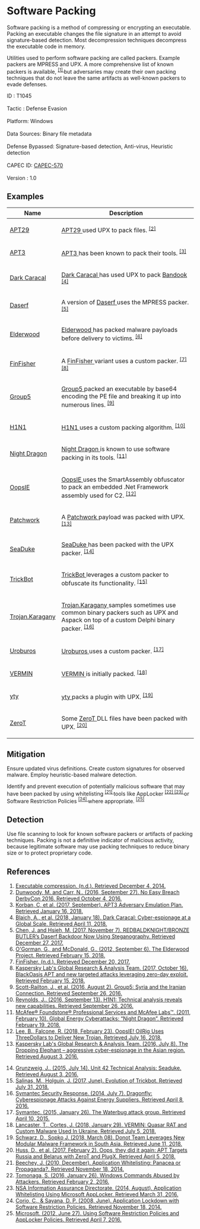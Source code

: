 <div class="container-fluid">
 <h1>
  Software Packing
 </h1>
 <div class="row">
  <div class="col-md-8 description-body">
   <p>
    Software packing is a method of compressing or encrypting an executable. Packing an executable changes the file signature in an attempt to avoid signature-based detection. Most decompression techniques decompress the executable code in memory.
   </p>
   <p>
    Utilities used to perform software packing are called packers. Example packers are MPRESS and UPX. A more comprehensive list of known packers is available,
    <span class="scite-citeref-number" data-reference="Wikipedia Exe Compression" id="scite-ref-1-a">
     <sup>
      <a aria-describedby="qtip-0" data-hasqtip="0" href="http://en.wikipedia.org/wiki/Executable_compression" target="_blank">
       [1]
      </a>
     </sup>
    </span>
    but adversaries may create their own packing techniques that do not leave the same artifacts as well-known packers to evade defenses.
   </p>
  </div>
  <div class="col-md-4">
   <div class="card">
    <div class="card-body">
     <div class="card-data">
      <span class="h5 card-title">
       ID
      </span>
      : T1045
      <br/>
      <br/>
     </div>
     <div class="card-data">
      <span class="h5 card-title">
      </span>
     </div>
     <div class="card-data">
      <span class="h5 card-title">
       Tactic
      </span>
      : Defense Evasion
      <br/>
      <br/>
     </div>
     <div class="card-data">
      <span class="h5 card-title">
       Platform:
      </span>
      Windows
      <br/>
      <br/>
     </div>
     <div class="card-data">
      <span class="h5 card-title">
      </span>
     </div>
     <div class="card-data">
      <span class="h5 card-title">
      </span>
     </div>
     <div class="card-data">
      <span class="h5 card-title">
       Data Sources:
      </span>
      Binary file metadata
      <br/>
      <br/>
     </div>
     <div class="card-data">
      <span class="h5 card-title">
      </span>
     </div>
     <div class="card-data">
      <span class="h5 card-title">
      </span>
     </div>
     <div class="card-data">
      <span class="h5 card-title">
       Defense Bypassed:
      </span>
      Signature-based detection, Anti-virus, Heuristic detection
      <br/>
      <br/>
     </div>
     <div class="card-data">
      <span class="h5 card-title">
       CAPEC ID:
      </span>
      <a href="https://capec.mitre.org/data/definitions/570.html" target="_blank">
       CAPEC-570
      </a>
      <br/>
      <br/>
     </div>
     <div class="card-data">
      <span class="h5 card-title">
      </span>
     </div>
     <div class="card-data">
      <span class="h5 card-title">
      </span>
     </div>
     <div class="card-data">
      <span class="h5 card-title">
       Version
      </span>
      : 1.0
     </div>
    </div>
   </div>
  </div>
 </div>
 <h2 class="pt-3" id="examples">
  Examples
 </h2>
 <table class="table table-bordered table-light mt-2">
  <thead>
   <tr>
    <th scope="col">
     Name
    </th>
    <th scope="col">
     Description
    </th>
   </tr>
  </thead>
  <tbody class="bg-white">
   <tr>
    <td>
     <a href="https://attack.mitre.org/groups/G0016">
      APT29
     </a>
    </td>
    <td>
     <p>
      <a href="https://attack.mitre.org/groups/G0016">
       APT29
      </a>
      used UPX to pack files.
      <span class="scite-citeref-number" data-reference="Mandiant No Easy Breach" id="scite-ref-2-a" onclick="scrollToRef('scite-2')">
       <sup>
        <a aria-describedby="qtip-1" data-hasqtip="1" href="http://www.slideshare.net/MatthewDunwoody1/no-easy-breach-derby-con-2016" target="_blank">
         [2]
        </a>
       </sup>
      </span>
     </p>
    </td>
   </tr>
   <tr>
    <td>
     <a href="https://attack.mitre.org/groups/G0022">
      APT3
     </a>
    </td>
    <td>
     <p>
      <a href="https://attack.mitre.org/groups/G0022">
       APT3
      </a>
      has been known to pack their tools.
      <span class="scite-citeref-number" data-reference="APT3 Adversary Emulation Plan" id="scite-ref-3-a" onclick="scrollToRef('scite-3')">
       <sup>
        <a aria-describedby="qtip-2" data-hasqtip="2" href="https://attack.mitre.org/docs/APT3_Adversary_Emulation_Plan.pdf" target="_blank">
         [3]
        </a>
       </sup>
      </span>
     </p>
    </td>
   </tr>
   <tr>
    <td>
     <a href="https://attack.mitre.org/groups/G0070">
      Dark Caracal
     </a>
    </td>
    <td>
     <p>
      <a href="https://attack.mitre.org/groups/G0070">
       Dark Caracal
      </a>
      has used UPX to pack
      <a href="https://attack.mitre.org/software/S0234">
       Bandook
      </a>
      <span class="scite-citeref-number" data-reference="Lookout Dark Caracal Jan 2018" id="scite-ref-4-a" onclick="scrollToRef('scite-4')">
       <sup>
        <a aria-describedby="qtip-3" data-hasqtip="3" href="https://info.lookout.com/rs/051-ESQ-475/images/Lookout_Dark-Caracal_srr_20180118_us_v.1.0.pdf" target="_blank">
         [4]
        </a>
       </sup>
      </span>
     </p>
    </td>
   </tr>
   <tr>
    <td>
     <a href="https://attack.mitre.org/software/S0187">
      Daserf
     </a>
    </td>
    <td>
     <p>
      A version of
      <a href="https://attack.mitre.org/software/S0187">
       Daserf
      </a>
      uses the MPRESS packer.
      <span class="scite-citeref-number" data-reference="Trend Micro Daserf Nov 2017" id="scite-ref-5-a" onclick="scrollToRef('scite-5')">
       <sup>
        <a aria-describedby="qtip-4" data-hasqtip="4" href="http://blog.trendmicro.com/trendlabs-security-intelligence/redbaldknight-bronze-butler-daserf-backdoor-now-using-steganography/" target="_blank">
         [5]
        </a>
       </sup>
      </span>
     </p>
    </td>
   </tr>
   <tr>
    <td>
     <a href="https://attack.mitre.org/groups/G0066">
      Elderwood
     </a>
    </td>
    <td>
     <p>
      <a href="https://attack.mitre.org/groups/G0066">
       Elderwood
      </a>
      has packed malware payloads before delivery to victims.
      <span class="scite-citeref-number" data-reference="Symantec Elderwood Sept 2012" id="scite-ref-6-a" onclick="scrollToRef('scite-6')">
       <sup>
        <a aria-describedby="qtip-5" data-hasqtip="5" href="http://www.symantec.com/content/en/us/enterprise/media/security_response/whitepapers/the-elderwood-project.pdf" target="_blank">
         [6]
        </a>
       </sup>
      </span>
     </p>
    </td>
   </tr>
   <tr>
    <td>
     <a href="https://attack.mitre.org/software/S0182">
      FinFisher
     </a>
    </td>
    <td>
     <p>
      A
      <a href="https://attack.mitre.org/software/S0182">
       FinFisher
      </a>
      variant uses a custom packer.
      <span class="scite-citeref-number" data-reference="FinFisher Citation" id="scite-ref-7-a" onclick="scrollToRef('scite-7')">
       <sup>
        <a aria-describedby="qtip-6" data-hasqtip="6" href="http://www.finfisher.com/FinFisher/index.html" target="_blank">
         [7]
        </a>
       </sup>
      </span>
      <span class="scite-citeref-number" data-reference="Securelist BlackOasis Oct 2017" id="scite-ref-8-a" onclick="scrollToRef('scite-8')">
       <sup>
        <a aria-describedby="qtip-7" data-hasqtip="7" href="https://securelist.com/blackoasis-apt-and-new-targeted-attacks-leveraging-zero-day-exploit/82732/" target="_blank">
         [8]
        </a>
       </sup>
      </span>
     </p>
    </td>
   </tr>
   <tr>
    <td>
     <a href="https://attack.mitre.org/groups/G0043">
      Group5
     </a>
    </td>
    <td>
     <p>
      <a href="https://attack.mitre.org/groups/G0043">
       Group5
      </a>
      packed an executable by base64 encoding the PE file and breaking it up into numerous lines.
      <span class="scite-citeref-number" data-reference="Citizen Lab Group5" id="scite-ref-9-a" onclick="scrollToRef('scite-9')">
       <sup>
        <a aria-describedby="qtip-8" data-hasqtip="8" href="https://citizenlab.org/2016/08/group5-syria/" target="_blank">
         [9]
        </a>
       </sup>
      </span>
     </p>
    </td>
   </tr>
   <tr>
    <td>
     <a href="https://attack.mitre.org/software/S0132">
      H1N1
     </a>
    </td>
    <td>
     <p>
      <a href="https://attack.mitre.org/software/S0132">
       H1N1
      </a>
      uses a custom packing algorithm.
      <span class="scite-citeref-number" data-reference="Cisco H1N1 Part 1" id="scite-ref-10-a" onclick="scrollToRef('scite-10')">
       <sup>
        <a aria-describedby="qtip-9" data-hasqtip="9" href="http://blogs.cisco.com/security/h1n1-technical-analysis-reveals-new-capabilities" target="_blank">
         [10]
        </a>
       </sup>
      </span>
     </p>
    </td>
   </tr>
   <tr>
    <td>
     <a href="https://attack.mitre.org/groups/G0014">
      Night Dragon
     </a>
    </td>
    <td>
     <p>
      <a href="https://attack.mitre.org/groups/G0014">
       Night Dragon
      </a>
      is known to use software packing in its tools.
      <span class="scite-citeref-number" data-reference="McAfee Night Dragon" id="scite-ref-11-a" onclick="scrollToRef('scite-11')">
       <sup>
        <a aria-describedby="qtip-10" data-hasqtip="10" href="https://securingtomorrow.mcafee.com/wp-content/uploads/2011/02/McAfee_NightDragon_wp_draft_to_customersv1-1.pdf" target="_blank">
         [11]
        </a>
       </sup>
      </span>
     </p>
    </td>
   </tr>
   <tr>
    <td>
     <a href="https://attack.mitre.org/software/S0264">
      OopsIE
     </a>
    </td>
    <td>
     <p>
      <a href="https://attack.mitre.org/software/S0264">
       OopsIE
      </a>
      uses the SmartAssembly obfuscator to pack an embedded .Net Framework assembly used for C2.
      <span class="scite-citeref-number" data-reference="Unit 42 OopsIE! Feb 2018" id="scite-ref-12-a" onclick="scrollToRef('scite-12')">
       <sup>
        <a aria-describedby="qtip-11" data-hasqtip="11" href="https://researchcenter.paloaltonetworks.com/2018/02/unit42-oopsie-oilrig-uses-threedollars-deliver-new-trojan/" target="_blank">
         [12]
        </a>
       </sup>
      </span>
     </p>
    </td>
   </tr>
   <tr>
    <td>
     <a href="https://attack.mitre.org/groups/G0040">
      Patchwork
     </a>
    </td>
    <td>
     <p>
      A
      <a href="https://attack.mitre.org/groups/G0040">
       Patchwork
      </a>
      payload was packed with UPX.
      <span class="scite-citeref-number" data-reference="Securelist Dropping Elephant" id="scite-ref-13-a" onclick="scrollToRef('scite-13')">
       <sup>
        <a aria-describedby="qtip-12" data-hasqtip="12" href="https://securelist.com/the-dropping-elephant-actor/75328/" target="_blank">
         [13]
        </a>
       </sup>
      </span>
     </p>
    </td>
   </tr>
   <tr>
    <td>
     <a href="https://attack.mitre.org/software/S0053">
      SeaDuke
     </a>
    </td>
    <td>
     <p>
      <a href="https://attack.mitre.org/software/S0053">
       SeaDuke
      </a>
      has been packed with the UPX packer.
      <span class="scite-citeref-number" data-reference="Unit 42 SeaDuke 2015" id="scite-ref-14-a" onclick="scrollToRef('scite-14')">
       <sup>
        <a aria-describedby="qtip-13" data-hasqtip="13" href="http://researchcenter.paloaltonetworks.com/2015/07/unit-42-technical-analysis-seaduke/" target="_blank">
         [14]
        </a>
       </sup>
      </span>
     </p>
    </td>
   </tr>
   <tr>
    <td>
     <a href="https://attack.mitre.org/software/S0266">
      TrickBot
     </a>
    </td>
    <td>
     <p>
      <a href="https://attack.mitre.org/software/S0266">
       TrickBot
      </a>
      leverages a custom packer to obfuscate its functionality.
      <span class="scite-citeref-number" data-reference="S2 Grupo TrickBot June 2017" id="scite-ref-15-a" onclick="scrollToRef('scite-15')">
       <sup>
        <a aria-describedby="qtip-14" data-hasqtip="14" href="https://www.securityartwork.es/wp-content/uploads/2017/07/Trickbot-report-S2-Grupo.pdf" target="_blank">
         [15]
        </a>
       </sup>
      </span>
     </p>
    </td>
   </tr>
   <tr>
    <td>
     <a href="https://attack.mitre.org/software/S0094">
      Trojan.Karagany
     </a>
    </td>
    <td>
     <p>
      <a href="https://attack.mitre.org/software/S0094">
       Trojan.Karagany
      </a>
      samples sometimes use common binary packers such as UPX and Aspack on top of a custom Delphi binary packer.
      <span class="scite-citeref-number" data-reference="Symantec Dragonfly" id="scite-ref-16-a" onclick="scrollToRef('scite-16')">
       <sup>
        <a aria-describedby="qtip-15" data-hasqtip="15" href="http://www.symantec.com/content/en/us/enterprise/media/security_response/whitepapers/Dragonfly_Threat_Against_Western_Energy_Suppliers.pdf" target="_blank">
         [16]
        </a>
       </sup>
      </span>
     </p>
    </td>
   </tr>
   <tr>
    <td>
     <a href="https://attack.mitre.org/software/S0022">
      Uroburos
     </a>
    </td>
    <td>
     <p>
      <a href="https://attack.mitre.org/software/S0022">
       Uroburos
      </a>
      uses a custom packer.
      <span class="scite-citeref-number" data-reference="Symantec Waterbug" id="scite-ref-17-a" onclick="scrollToRef('scite-17')">
       <sup>
        <a aria-describedby="qtip-16" data-hasqtip="16" href="http://www.symantec.com/content/en/us/enterprise/media/security_response/whitepapers/waterbug-attack-group.pdf" target="_blank">
         [17]
        </a>
       </sup>
      </span>
     </p>
    </td>
   </tr>
   <tr>
    <td>
     <a href="https://attack.mitre.org/software/S0257">
      VERMIN
     </a>
    </td>
    <td>
     <p>
      <a href="https://attack.mitre.org/software/S0257">
       VERMIN
      </a>
      is initially packed.
      <span class="scite-citeref-number" data-reference="Unit 42 VERMIN Jan 2018" id="scite-ref-18-a" onclick="scrollToRef('scite-18')">
       <sup>
        <a aria-describedby="qtip-17" data-hasqtip="17" href="https://researchcenter.paloaltonetworks.com/2018/01/unit42-vermin-quasar-rat-custom-malware-used-ukraine/" target="_blank">
         [18]
        </a>
       </sup>
      </span>
     </p>
    </td>
   </tr>
   <tr>
    <td>
     <a href="https://attack.mitre.org/software/S0248">
      yty
     </a>
    </td>
    <td>
     <p>
      <a href="https://attack.mitre.org/software/S0248">
       yty
      </a>
      packs a plugin with UPX.
      <span class="scite-citeref-number" data-reference="ASERT Donot March 2018" id="scite-ref-19-a" onclick="scrollToRef('scite-19')">
       <sup>
        <a aria-describedby="qtip-18" data-hasqtip="18" href="https://www.arbornetworks.com/blog/asert/donot-team-leverages-new-modular-malware-framework-south-asia/" target="_blank">
         [19]
        </a>
       </sup>
      </span>
     </p>
    </td>
   </tr>
   <tr>
    <td>
     <a href="https://attack.mitre.org/software/S0230">
      ZeroT
     </a>
    </td>
    <td>
     <p>
      Some
      <a href="https://attack.mitre.org/software/S0230">
       ZeroT
      </a>
      DLL files have been packed with UPX.
      <span class="scite-citeref-number" data-reference="Proofpoint ZeroT Feb 2017" id="scite-ref-20-a" onclick="scrollToRef('scite-20')">
       <sup>
        <a aria-describedby="qtip-19" data-hasqtip="19" href="https://www.proofpoint.com/us/threat-insight/post/APT-targets-russia-belarus-zerot-plugx" target="_blank">
         [20]
        </a>
       </sup>
      </span>
     </p>
    </td>
   </tr>
  </tbody>
 </table>
 <h2 class="pt-3" id="mitigation">
  Mitigation
 </h2>
 <p>
  Ensure updated virus definitions. Create custom signatures for observed malware. Employ heuristic-based malware detection.
 </p>
 <p>
  Identify and prevent execution of potentially malicious software that may have been packed by using whitelisting
  <span class="scite-citeref-number" data-reference="Beechey 2010" id="scite-ref-21-a">
   <sup>
    <a aria-describedby="qtip-20" data-hasqtip="20" href="http://www.sans.org/reading-room/whitepapers/application/application-whitelisting-panacea-propaganda-33599" target="_blank">
     [21]
    </a>
   </sup>
  </span>
  tools like AppLocker
  <span class="scite-citeref-number" data-reference="Windows Commands JPCERT" id="scite-ref-22-a">
   <sup>
    <a aria-describedby="qtip-21" data-hasqtip="21" href="http://blog.jpcert.or.jp/2016/01/windows-commands-abused-by-attackers.html" target="_blank">
     [22]
    </a>
   </sup>
  </span>
  <span class="scite-citeref-number" data-reference="NSA MS AppLocker" id="scite-ref-23-a">
   <sup>
    <a aria-describedby="qtip-22" data-hasqtip="22" href="https://www.iad.gov/iad/library/ia-guidance/tech-briefs/application-whitelisting-using-microsoft-applocker.cfm" target="_blank">
     [23]
    </a>
   </sup>
  </span>
  or Software Restriction Policies
  <span class="scite-citeref-number" data-reference="Corio 2008" id="scite-ref-24-a">
   <sup>
    <a aria-describedby="qtip-23" data-hasqtip="23" href="http://technet.microsoft.com/en-us/magazine/2008.06.srp.aspx" target="_blank">
     [24]
    </a>
   </sup>
  </span>
  where appropriate.
  <span class="scite-citeref-number" data-reference="TechNet Applocker vs SRP" id="scite-ref-25-a">
   <sup>
    <a aria-describedby="qtip-24" data-hasqtip="24" href="https://technet.microsoft.com/en-us/library/ee791851.aspx" target="_blank">
     [25]
    </a>
   </sup>
  </span>
 </p>
 <h2 class="pt-3" id="detection">
  Detection
 </h2>
 <p>
  Use file scanning to look for known software packers or artifacts of packing techniques. Packing is not a definitive indicator of malicious activity, because legitimate software may use packing techniques to reduce binary size or to protect proprietary code.
 </p>
 <h2 class="pt-3" id="references">
  References
 </h2>
 <div class="row">
  <div class="col">
   <ol>
    <li>
     <span class="scite-citation" id="scite-1">
      <span class="scite-citation-text">
       <a class="external text" href="http://en.wikipedia.org/wiki/Executable_compression" name="scite-1" rel="nofollow" target="_blank">
        Executable compression. (n.d.). Retrieved December 4, 2014.
       </a>
      </span>
     </span>
    </li>
    <li>
     <span class="scite-citation" id="scite-2">
      <span class="scite-citation-text">
       <a class="external text" href="http://www.slideshare.net/MatthewDunwoody1/no-easy-breach-derby-con-2016" name="scite-2" rel="nofollow" target="_blank">
        Dunwoody, M. and Carr, N.. (2016, September 27). No Easy Breach DerbyCon 2016. Retrieved October 4, 2016.
       </a>
      </span>
     </span>
    </li>
    <li>
     <span class="scite-citation" id="scite-3">
      <span class="scite-citation-text">
       <a class="external text" href="https://attack.mitre.org/docs/APT3_Adversary_Emulation_Plan.pdf" name="scite-3" rel="nofollow" target="_blank">
        Korban, C, et al. (2017, September). APT3 Adversary Emulation Plan. Retrieved January 16, 2018.
       </a>
      </span>
     </span>
    </li>
    <li>
     <span class="scite-citation" id="scite-4">
      <span class="scite-citation-text">
       <a class="external text" href="https://info.lookout.com/rs/051-ESQ-475/images/Lookout_Dark-Caracal_srr_20180118_us_v.1.0.pdf" name="scite-4" rel="nofollow" target="_blank">
        Blaich, A., et al. (2018, January 18). Dark Caracal: Cyber-espionage at a Global Scale. Retrieved April 11, 2018.
       </a>
      </span>
     </span>
    </li>
    <li>
     <span class="scite-citation" id="scite-5">
      <span class="scite-citation-text">
       <a class="external text" href="http://blog.trendmicro.com/trendlabs-security-intelligence/redbaldknight-bronze-butler-daserf-backdoor-now-using-steganography/" name="scite-5" rel="nofollow" target="_blank">
        Chen, J. and Hsieh, M. (2017, November 7). REDBALDKNIGHT/BRONZE BUTLER’s Daserf Backdoor Now Using Steganography. Retrieved December 27, 2017.
       </a>
      </span>
     </span>
    </li>
    <li>
     <span class="scite-citation" id="scite-6">
      <span class="scite-citation-text">
       <a class="external text" href="http://www.symantec.com/content/en/us/enterprise/media/security_response/whitepapers/the-elderwood-project.pdf" name="scite-6" rel="nofollow" target="_blank">
        O'Gorman, G., and McDonald, G.. (2012, September 6). The Elderwood Project. Retrieved February 15, 2018.
       </a>
      </span>
     </span>
    </li>
    <li>
     <span class="scite-citation" id="scite-7">
      <span class="scite-citation-text">
       <a class="external text" href="http://www.finfisher.com/FinFisher/index.html" name="scite-7" rel="nofollow" target="_blank">
        FinFisher. (n.d.). Retrieved December 20, 2017.
       </a>
      </span>
     </span>
    </li>
    <li>
     <span class="scite-citation" id="scite-8">
      <span class="scite-citation-text">
       <a class="external text" href="https://securelist.com/blackoasis-apt-and-new-targeted-attacks-leveraging-zero-day-exploit/82732/" name="scite-8" rel="nofollow" target="_blank">
        Kaspersky Lab's Global Research &amp; Analysis Team. (2017, October 16). BlackOasis APT and new targeted attacks leveraging zero-day exploit. Retrieved February 15, 2018.
       </a>
      </span>
     </span>
    </li>
    <li>
     <span class="scite-citation" id="scite-9">
      <span class="scite-citation-text">
       <a class="external text" href="https://citizenlab.org/2016/08/group5-syria/" name="scite-9" rel="nofollow" target="_blank">
        Scott-Railton, J., et al. (2016, August 2). Group5: Syria and the Iranian Connection. Retrieved September 26, 2016.
       </a>
      </span>
     </span>
    </li>
    <li>
     <span class="scite-citation" id="scite-10">
      <span class="scite-citation-text">
       <a class="external text" href="http://blogs.cisco.com/security/h1n1-technical-analysis-reveals-new-capabilities" name="scite-10" rel="nofollow" target="_blank">
        Reynolds, J.. (2016, September 13). H1N1: Technical analysis reveals new capabilities. Retrieved September 26, 2016.
       </a>
      </span>
     </span>
    </li>
    <li>
     <span class="scite-citation" id="scite-11">
      <span class="scite-citation-text">
       <a class="external text" href="https://securingtomorrow.mcafee.com/wp-content/uploads/2011/02/McAfee_NightDragon_wp_draft_to_customersv1-1.pdf" name="scite-11" rel="nofollow" target="_blank">
        McAfee® Foundstone® Professional Services and McAfee Labs™. (2011, February 10). Global Energy Cyberattacks: “Night Dragon”. Retrieved February 19, 2018.
       </a>
      </span>
     </span>
    </li>
    <li>
     <span class="scite-citation" id="scite-12">
      <span class="scite-citation-text">
       <a class="external text" href="https://researchcenter.paloaltonetworks.com/2018/02/unit42-oopsie-oilrig-uses-threedollars-deliver-new-trojan/" name="scite-12" rel="nofollow" target="_blank">
        Lee, B., Falcone, R. (2018, February 23). OopsIE! OilRig Uses ThreeDollars to Deliver New Trojan. Retrieved July 16, 2018.
       </a>
      </span>
     </span>
    </li>
    <li>
     <span class="scite-citation" id="scite-13">
      <span class="scite-citation-text">
       <a class="external text" href="https://securelist.com/the-dropping-elephant-actor/75328/" name="scite-13" rel="nofollow" target="_blank">
        Kaspersky Lab's Global Research &amp; Analysis Team. (2016, July 8). The Dropping Elephant – aggressive cyber-espionage in the Asian region. Retrieved August 3, 2016.
       </a>
      </span>
     </span>
    </li>
   </ol>
  </div>
  <div class="col">
   <ol start="14.5">
    <li>
     <span class="scite-citation" id="scite-14">
      <span class="scite-citation-text">
       <a class="external text" href="http://researchcenter.paloaltonetworks.com/2015/07/unit-42-technical-analysis-seaduke/" name="scite-14" rel="nofollow" target="_blank">
        Grunzweig, J.. (2015, July 14). Unit 42 Technical Analysis: Seaduke. Retrieved August 3, 2016.
       </a>
      </span>
     </span>
    </li>
    <li>
     <span class="scite-citation" id="scite-15">
      <span class="scite-citation-text">
       <a class="external text" href="https://www.securityartwork.es/wp-content/uploads/2017/07/Trickbot-report-S2-Grupo.pdf" name="scite-15" rel="nofollow" target="_blank">
        Salinas, M., Holguin, J. (2017, June). Evolution of Trickbot. Retrieved July 31, 2018.
       </a>
      </span>
     </span>
    </li>
    <li>
     <span class="scite-citation" id="scite-16">
      <span class="scite-citation-text">
       <a class="external text" href="http://www.symantec.com/content/en/us/enterprise/media/security_response/whitepapers/Dragonfly_Threat_Against_Western_Energy_Suppliers.pdf" name="scite-16" rel="nofollow" target="_blank">
        Symantec Security Response. (2014, July 7). Dragonfly: Cyberespionage Attacks Against Energy Suppliers. Retrieved April 8, 2016.
       </a>
      </span>
     </span>
    </li>
    <li>
     <span class="scite-citation" id="scite-17">
      <span class="scite-citation-text">
       <a class="external text" href="http://www.symantec.com/content/en/us/enterprise/media/security_response/whitepapers/waterbug-attack-group.pdf" name="scite-17" rel="nofollow" target="_blank">
        Symantec. (2015, January 26). The Waterbug attack group. Retrieved April 10, 2015.
       </a>
      </span>
     </span>
    </li>
    <li>
     <span class="scite-citation" id="scite-18">
      <span class="scite-citation-text">
       <a class="external text" href="https://researchcenter.paloaltonetworks.com/2018/01/unit42-vermin-quasar-rat-custom-malware-used-ukraine/" name="scite-18" rel="nofollow" target="_blank">
        Lancaster, T., Cortes, J. (2018, January 29). VERMIN: Quasar RAT and Custom Malware Used In Ukraine. Retrieved July 5, 2018.
       </a>
      </span>
     </span>
    </li>
    <li>
     <span class="scite-citation" id="scite-19">
      <span class="scite-citation-text">
       <a class="external text" href="https://www.arbornetworks.com/blog/asert/donot-team-leverages-new-modular-malware-framework-south-asia/" name="scite-19" rel="nofollow" target="_blank">
        Schwarz, D., Sopko J. (2018, March 08). Donot Team Leverages New Modular Malware Framework in South Asia. Retrieved June 11, 2018.
       </a>
      </span>
     </span>
    </li>
    <li>
     <span class="scite-citation" id="scite-20">
      <span class="scite-citation-text">
       <a class="external text" href="https://www.proofpoint.com/us/threat-insight/post/APT-targets-russia-belarus-zerot-plugx" name="scite-20" rel="nofollow" target="_blank">
        Huss, D., et al. (2017, February 2). Oops, they did it again: APT Targets Russia and Belarus with ZeroT and PlugX. Retrieved April 5, 2018.
       </a>
      </span>
     </span>
    </li>
    <li>
     <span class="scite-citation" id="scite-21">
      <span class="scite-citation-text">
       <a class="external text" href="http://www.sans.org/reading-room/whitepapers/application/application-whitelisting-panacea-propaganda-33599" name="scite-21" rel="nofollow" target="_blank">
        Beechey, J. (2010, December). Application Whitelisting: Panacea or Propaganda?. Retrieved November 18, 2014.
       </a>
      </span>
     </span>
    </li>
    <li>
     <span class="scite-citation" id="scite-22">
      <span class="scite-citation-text">
       <a class="external text" href="http://blog.jpcert.or.jp/2016/01/windows-commands-abused-by-attackers.html" name="scite-22" rel="nofollow" target="_blank">
        Tomonaga, S. (2016, January 26). Windows Commands Abused by Attackers. Retrieved February 2, 2016.
       </a>
      </span>
     </span>
    </li>
    <li>
     <span class="scite-citation" id="scite-23">
      <span class="scite-citation-text">
       <a class="external text" href="https://www.iad.gov/iad/library/ia-guidance/tech-briefs/application-whitelisting-using-microsoft-applocker.cfm" name="scite-23" rel="nofollow" target="_blank">
        NSA Information Assurance Directorate. (2014, August). Application Whitelisting Using Microsoft AppLocker. Retrieved March 31, 2016.
       </a>
      </span>
     </span>
    </li>
    <li>
     <span class="scite-citation" id="scite-24">
      <span class="scite-citation-text">
       <a class="external text" href="http://technet.microsoft.com/en-us/magazine/2008.06.srp.aspx" name="scite-24" rel="nofollow" target="_blank">
        Corio, C., &amp; Sayana, D. P. (2008, June). Application Lockdown with Software Restriction Policies. Retrieved November 18, 2014.
       </a>
      </span>
     </span>
    </li>
    <li>
     <span class="scite-citation" id="scite-25">
      <span class="scite-citation-text">
       <a class="external text" href="https://technet.microsoft.com/en-us/library/ee791851.aspx" name="scite-25" rel="nofollow" target="_blank">
        Microsoft. (2012, June 27). Using Software Restriction Policies and AppLocker Policies. Retrieved April 7, 2016.
       </a>
      </span>
     </span>
    </li>
   </ol>
  </div>
 </div>
</div>
